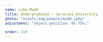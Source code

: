 ```yaml
---
name: Luke Mudd
title: Undergraduate – Syracuse University
photo: "assets/img/people/mudd.jpeg"
adjustment: "object-position: 0% 75%;"

order: 110
---
```

